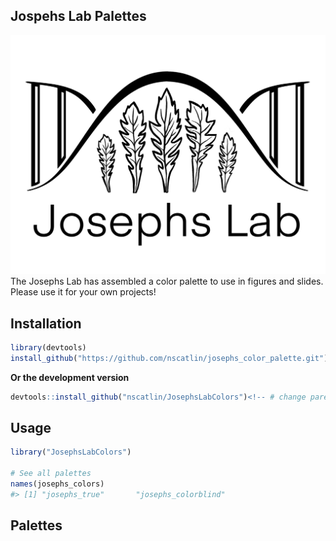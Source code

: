 <!-- README.md is generated from README.Rmd. Please edit that file -->

## Jospehs Lab Palettes

![josephs_lab_logo](images/Josephs_white.png) The Josephs Lab has
assembled a color palette to use in figures and slides. Please use it
for your own projects!

## Installation

``` r
library(devtools)
install_github("https://github.com/nscatlin/josephs_color_palette.git")
```

**Or the development version**

``` r
devtools::install_github("nscatlin/JosephsLabColors")<!-- # change parent dir to josephs once transferred >
```

## Usage

``` r
library("JosephsLabColors")

# See all palettes
names(josephs_colors)
#> [1] "josephs_true"       "josephs_colorblind"
```

## Palettes
